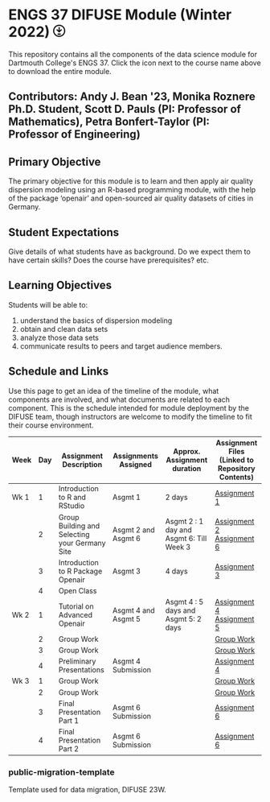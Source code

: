 # ENGS 37 DIFUSE Module (Winter 2022) <a href="https://github.com/difuse-dartmouth/ENGS37_W22/archive/refs/heads/main/completed_module.zip"><img src="https://github.com/difuse-dartmouth/.github/blob/ecc522189d093025100d24feef5fc134f592c677/profile/download_button.png" alt="Download the entire module" style="width: 0.25in;"></a>

This repository contains all the components of the data science module for Dartmouth College's ENGS 37.  Click the icon next to the course name above to download the entire module.

## Contributors: Andy J. Bean '23, Monika Roznere Ph.D. Student, Scott D. Pauls (PI: Professor of Mathematics), Petra Bonfert-Taylor (PI: Professor of Engineering)

## Primary Objective

The primary objective for this module is to learn and then apply air quality dispersion modeling using an R-based programming module, with the help of the package ‘openair’ and open-sourced air quality datasets of cities in Germany. 

## Student Expectations

Give details of what students have as background.  Do we expect them to have certain skills? Does the course have prerequisites? etc.

## Learning Objectives
Students will be able to:
1.	understand the basics of dispersion modeling
2.	obtain and clean data sets
3.	analyze those data sets
4.	communicate results to peers and target audience members.


## Schedule and Links

Use this page to get an idea of the timeline of the module, what components are involved, and what documents are related to each component. This is the schedule intended for module deployment by the DIFUSE team, though instructors are welcome to modify the timeline to fit their course environment.

| Week  |  Day | Assignment Description  | Assignments Assigned  | Approx. Assignment duration | Assignment Files (Linked to Repository Contents) |
|------|------|-----------------|------------------------------|--------------------------------|--------------------------------|
| Wk 1 | 1     | Introduction to R and RStudio | Asgmt 1 |  2 days | [Assignment 1](components/assignment%201) |
|  | 2      | Group Building and Selecting your Germany Site | Asgmt 2 and Asgmt 6 | Asgmt 2 : 1 day and Asgmt 6: Till Week 3 |[Assignment 2 ](components/assignment%202) [Assignment 6 ](components/assignment%206) |
|  | 3    | Introduction to R Package Openair | Asgmt 3 | 4 days |[Assignment 3](components/assignment%203) |
|  | 4      | Open Class | | | |
| Wk 2 | 1    | Tutorial on Advanced Openair | Asgmt 4 and Asgmt 5 | Asgmt 4 : 5 days and Asgmt 5: 2 days |[Assignment 4 ](components/assignment%204) [Assignment 5 ](components/assignment%205) |
|  | 2    | Group Work |  |  |[Group Work](components/Slides%20for%20Group%20Work%20Days%201-4.pptx) |
|  | 3    | Group Work |  |  |[Group Work](components/Slides%20for%20Group%20Work%20Days%201-4.pptx) |
|  | 4    | Preliminary Presentations | Asgmt 4 Submission |  |[Assignment 4 ](components/assignment%204) |
| Wk 3 | 1    | Group Work | |  |[Group Work](components/Slides%20for%20Group%20Work%20Days%201-4.pptx) |
|  | 2    | Group Work | |  |[Group Work](components/Slides%20for%20Group%20Work%20Days%201-4.pptx) |
|  | 3    | Final Presentation Part 1 | Asgmt 6 Submission | |[Assignment 6 ](components/assignment%206) |
|  | 4    | Final Presentation Part 2 | Asgmt 6 Submission |  |[Assignment 6 ](components/assignment%206) |



### public-migration-template
Template used for data migration, DIFUSE 23W.
